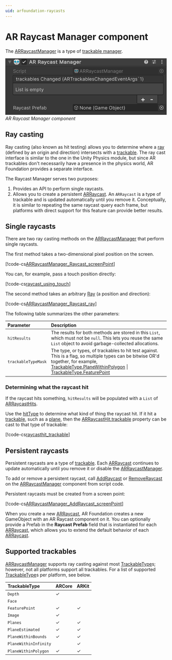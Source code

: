 ```yaml
---
uid: arfoundation-raycasts
---
```

# AR Raycast Manager component

The [ARRaycastManager](xref:UnityEngine.XR.ARFoundation.ARRaycastManager) is a type of [trackable manager](xref:arfoundation-managers#trackables-and-trackable-managers).

![AR Raycast Manager component](../images/ar-raycast-manager.png)<br/>*AR Raycast Manager component*

## Ray casting

Ray casting (also known as hit testing) allows you to determine where a [ray](xref:UnityEngine.Ray) (defined by an origin and direction) intersects with a [trackable](xref:UnityEngine.XR.ARFoundation.ARTrackable). The ray cast interface is similar to the one in the Unity Physics module, but since AR trackables don't necessarily have a presence in the physics world, AR Foundation provides a separate interface.

The Raycast Manager serves two purposes:
1. Provides an API to perform single raycasts.
1. Allows you to create a persistent [ARRaycast](xref:UnityEngine.XR.ARFoundation.ARRaycast). An `ARRaycast` is a type of trackable and is updated automatically until you remove it. Conceptually, it is similar to repeating the same raycast query each frame, but platforms with direct support for this feature can provide better results.

## Single raycasts

There are two ray casting methods on the [ARRaycastManager](xref:UnityEngine.XR.ARFoundation.ARRaycastManager) that perform single raycasts.

The first method takes a two-dimensional pixel position on the screen.

[!code-cs[ARRaycastManager_Raycast_screenPoint](../../Runtime/ARFoundation/ARRaycastManager.cs#ARRaycastManager_Raycast_screenPoint)]

You can, for example, pass a touch position directly:

[!code-cs[raycast_using_touch](../../Tests/Runtime/CodeSamples/RaycastSamples.cs#raycast_using_touch)]

The second method takes an arbitrary [Ray](xref:UnityEngine.Ray) (a position and direction):

[!code-cs[ARRaycastManager_Raycast_ray](../../Runtime/ARFoundation/ARRaycastManager.cs#ARRaycastManager_Raycast_ray)]

The following table summarizes the other parameters:

| Parameter | Description |
| :-------- | :---------- |
| `hitResults` | The results for both methods are stored in this `List`, which must not be `null`. This lets you reuse the same `List` object to avoid garbage-collected allocations. |
| `trackableTypeMask` | The type, or types, of trackables to hit test against. This is a flag, so multiple types can be bitwise OR'd together, for example, [TrackableType.PlaneWithinPolygon](xref:UnityEngine.XR.ARSubsystems.TrackableType.PlaneWithinPolygon) &#124; [TrackableType.FeaturePoint](xref:UnityEngine.XR.ARSubsystems.TrackableType.FeaturePoint) |

### Determining what the raycast hit

If the raycast hits something, `hitResults` will be populated with a `List` of [ARRaycastHits](xref:UnityEngine.XR.ARFoundation.ARRaycastHit).

Use the [hitType](xref:UnityEngine.XR.ARFoundation.ARRaycastHit.hitType) to determine what kind of thing the raycast hit. If it hit a [trackable](xref:UnityEngine.XR.ARFoundation.ARTrackable), such as a [plane](xref:UnityEngine.XR.ARFoundation.ARPlane), then the [ARRaycastHit.trackable](xref:UnityEngine.XR.ARFoundation.ARRaycastHit.trackable) property can be cast to that type of trackable:

[!code-cs[raycasthit_trackable](../../Tests/Runtime/CodeSamples/RaycastSamples.cs#raycasthit_trackable)]

## Persistent raycasts

Persistent raycasts are a type of [trackable](xref:UnityEngine.XR.ARFoundation.ARTrackable). Each [ARRaycast](xref:UnityEngine.XR.ARFoundation.ARRaycast) continues to update automatically until you remove it or disable the [ARRaycastManager](xref:UnityEngine.XR.ARFoundation.ARRaycastManager).

To add or remove a persistent raycast, call [AddRaycast](xref:UnityEngine.XR.ARFoundation.ARRaycastManager.AddRaycast(UnityEngine.Vector2,System.Single)) or [RemoveRaycast](xref:UnityEngine.XR.ARFoundation.ARRaycastManager.RemoveRaycast(UnityEngine.XR.ARFoundation.ARRaycast)) on the [ARRaycastManager](xref:UnityEngine.XR.ARFoundation.ARRaycastManager) component from script code.

Persistent raycasts must be created from a screen point:

[!code-cs[ARRaycastManager_AddRaycast_screenPoint](../../Runtime/ARFoundation/ARRaycastManager.cs#ARRaycastManager_AddRaycast_screenPoint)]

When you create a new [ARRaycast](xref:UnityEngine.XR.ARFoundation.ARRaycast), AR Foundation creates a new GameObject with an AR Raycast component on it. You can optionally provide a Prefab in the **Raycast Prefab** field that is instantiated for each [ARRaycast](xref:UnityEngine.XR.ARFoundation.ARRaycast), which allows you to extend the default behavior of each [ARRaycast](xref:UnityEngine.XR.ARFoundation.ARRaycast).

## Supported trackables

[ARRaycastManager](xref:UnityEngine.XR.ARFoundation.ARRaycastManager) supports ray casting against most [TrackableType](xref:UnityEngine.XR.ARSubsystems.TrackableType)s; however, not all platforms support all trackables. For a list of supported [TrackableType](xref:UnityEngine.XR.ARSubsystems.TrackableType)s per platform, see below.

| **TrackableType**     | **ARCore** | **ARKit** |
|:-                     |:-          |:-         |
| `Depth`               | &check;    |           |
| `Face`                |            |           |
| `FeaturePoint`        | &check;    | &check;   |
| `Image`               | &check;    |           |
| `Planes`              | &check;    | &check;   |
| `PlaneEstimated`      | &check;    | &check;   |
| `PlaneWithinBounds`   | &check;    | &check;   |
| `PlaneWithinInfinity` |            | &check;   |
| `PlaneWithinPolygon`  | &check;    | &check;   |
